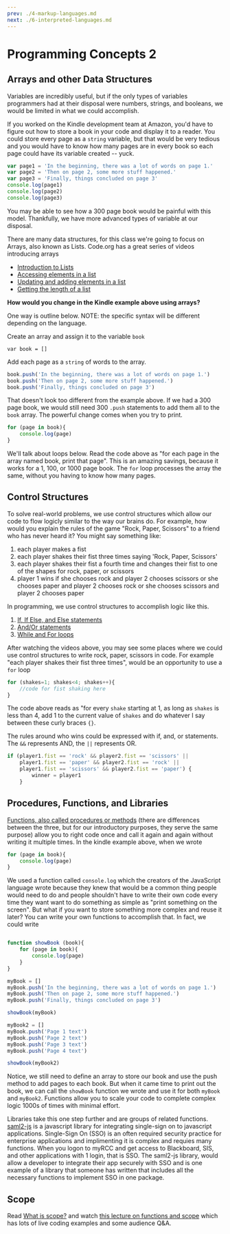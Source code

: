 ```yaml
---
prev: ./4-markup-languages.md
next: ./6-interpreted-languages.md
---
```

# Programming Concepts 2

## Arrays and other Data Structures

Variables are incredibly useful, but if the only types of variables programmers had at their disposal were numbers, strings, and booleans, we would be limited in what we could accomplish.

If you worked on the Kindle development team at Amazon, you'd have to figure out how to store a book in your code and display it to a reader. You could store every page as a `string` variable, but that would be very tedious and you would have to know how many pages are in every book so each page could have its variable created -- yuck.

```javascript
var page1 = 'In the beginning, there was a lot of words on page 1.'
var page2 = 'Then on page 2, some more stuff happened.'
var page3 = 'Finally, things concluded on page 3'
console.log(page1)
console.log(page2)
console.log(page3)
```

You may be able to see how a 300 page book would be painful with this model. Thankfully, we have more advanced types of variable at our disposal.

There are many data structures, for this class we're going to focus on Arrays, also known as Lists. Code.org has a great series of videos introducing arrays

* [Introduction to Lists][3]
* [Accessing elements in a list][4]
* [Updating and adding elements in a list][5]
* [Getting the length of a list][6]

**How would you change in the Kindle example above using arrays?**

One way is outline below. NOTE: the specific syntax will be different depending on the language.

Create an array and assign it to the variable `book`

`var book = []`

Add each page as a `string` of words to the array.

```javascript
book.push('In the beginning, there was a lot of words on page 1.')
book.push('Then on page 2, some more stuff happened.')
book.push('Finally, things concluded on page 3')
```

That doesn't look too different from the example above. If we had a 300 page book, we would still need 300 `.push` statements to add them all to the `book` array. The powerful change comes when you try to print.

```javascript
for (page in book){
    console.log(page)
}
```

We'll talk about loops below. Read the code above as "for each page in the array named book, print that page". This is an amazing savings, because it works for a 1, 100, or 1000 page book. The `for` loop processes the array the same, without you having to know how many pages.

## Control Structures

To solve real-world problems, we use control structures which allow our code to flow logicly similar to the way our brains do. For example, how would you explain the rules of the game "Rock, Paper, Scissors" to a friend who has never heard it? You might say something like:

1. each player makes a fist
1. each player shakes their fist three times saying 'Rock, Paper, Scissors'
1. each player shakes their fist a fourth time and changes their fist to one of the shapes for rock, paper, or scissors
1. player 1 wins if she chooses rock and player 2 chooses scissors or she chooses paper and player 2 chooses rock or she chooses scissors and player 2 chooses paper

In programming, we use control structures to accomplish logic like this.

1. [If, If Else, and Else statements][7]
1. [And/Or statements][8]
1. [While and For loops][9]

After watching the videos above, you may see some places where we could use control structures to write rock, paper, scissors in code. For example "each player shakes their fist three times", would be an opportunity to use a `for` loop

```javascript
for (shakes=1; shakes<4; shakes++){
    //code for fist shaking here
}
```

The code above reads as "for every `shake` starting at 1, as long as `shakes` is less than 4, add 1 to the current value of `shakes` and do whatever I say between these curly braces `{}`.

The rules around who wins could be expressed with if, and, or statements. The `&&` represents AND, the `||` represents OR.

```javascript
if (player1.fist == 'rock' && player2.fist == 'scissors' ||
    player1.fist == 'paper' && player2.fist == 'rock' ||
    player1.fist == 'scissors' && player2.fist == 'paper') {
        winner = player1
    }
```

## Procedures, Functions, and Libraries

[Functions, also called procedures or methods][12] (there are differences between the three, but for our introductory purposes, they serve the same purpose) allow you to right code once and call it again and again without writing it multiple times. In the kindle example above, when we wrote

```javascript
for (page in book){
    console.log(page)
}
```

We used a function called `console.log` which the creators of the JavaScript language wrote because they knew that would be a common thing people would need to do and people shouldn't have to write their own code every time they want want to do something as simple as "print something on the screen". But what if you want to store something more complex and reuse it later? You can write your own functions to accomplish that. In fact, we could write

```javascript

function showBook (book){
    for (page in book){
        console.log(page)
    }
}

myBook = []
myBook.push('In the beginning, there was a lot of words on page 1.')
myBook.push('Then on page 2, some more stuff happened.')
myBook.push('Finally, things concluded on page 3')

showBook(myBook)

myBook2 = []
myBook.push('Page 1 text')
myBook.push('Page 2 text')
myBook.push('Page 3 text')
myBook.push('Page 4 text')

showBook(myBook2)
```

Notice, we still need to define an array to store our book and use the push method to add pages to each book. But when it came time to print out the book, we can call the `showBook` function we wrote and use it for both `myBook` and `myBook2`. Functions allow you to scale your code to complete complex logic 1000s of times with minimal effort.

Libraries take this one step further and are groups of related functions. [saml2-js][10] is a javascript library for integrating single-sign on to javascript applications. Single-Sign On (SSO) is an often required security practice for enterprise applications and implimenting it is complex and requies many functions. When you logon to myRCC and get access to Blackboard, SIS, and other applications with 1 login, that is SSO. The saml2-js library, would allow a developer to integrate their app securely with SSO and is one example of a library that someone has written that includes all the necessary functions to implement SSO in one package.

## Scope

Read [What is scope?][11] and watch [this lecture on functions and scope][13] which has lots of live coding examples and some audience Q&A.

[//]: # (References)
[1]: https://en.wikiversity.org/wiki/Operators_and_expressions
[2]: programming-concepts-1
[3]: https://youtu.be/n1exiRH00x0
[4]: https://youtu.be/TL0Y_GI4NZg
[5]: https://youtu.be/rWSsVSMGXXY
[6]: https://youtu.be/H__zi1BiXJM
[7]: https://youtu.be/UDi7xgIIW8E
[8]: https://youtu.be/kyFdniI-ZZs
[9]: https://youtu.be/RQ6GJt9f2vg
[10]: https://www.npmjs.com/package/saml2-js
[11]: https://en.wikiversity.org/wiki/Introduction_to_Programming/Scope
[12]: https://youtu.be/yPWQfa4CHbw
[13]: https://frontendmasters.com/courses/javascript-basics/scope/